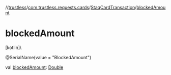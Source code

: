 //[trustless](../../../index.md)/[com.trustless.requests.cards](../index.md)/[StaqCardTransaction](index.md)/[blockedAmount](blocked-amount.md)

# blockedAmount

[kotlin]\

@SerialName(value = &quot;BlockedAmount&quot;)

val [blockedAmount](blocked-amount.md): [Double](https://kotlinlang.org/api/latest/jvm/stdlib/kotlin/-double/index.html)
